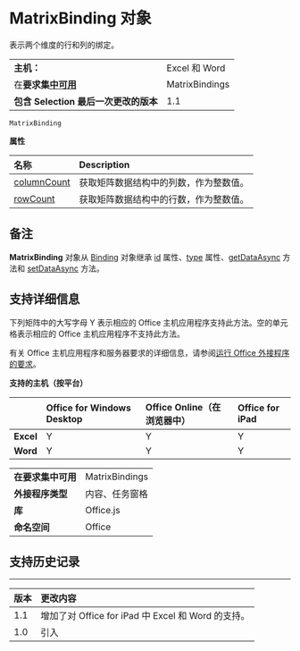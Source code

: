 
# <a name="matrixbinding-object"></a>MatrixBinding 对象
表示两个维度的行和列的绑定。 

|||
|:-----|:-----|
|**主机：**|Excel 和 Word|
|在**要求集[中可用](../../docs/overview/specify-office-hosts-and-api-requirements.md)**|MatrixBindings|
|**包含 Selection 最后一次更改的版本**|1.1|

```
MatrixBinding
```


**属性**


|**名称**|**Description**|
|:-----|:-----|
|[columnCount](../../reference/shared/binding.matrixbinding.columncount.md)|获取矩阵数据结构中的列数，作为整数值。|
|[rowCount](../../reference/shared/binding.matrixbinding.rowcount.md)|获取矩阵数据结构中的行数，作为整数值。|

## <a name="remarks"></a>备注

**MatrixBinding** 对象从 [Binding](../../reference/shared/binding.id.md) 对象继承 [id](../../reference/shared/binding.type.md) 属性、[type](../../reference/shared/binding.getdataasync.md) 属性、[getDataAsync](../../reference/shared/binding.setdataasync.md) 方法和 [setDataAsync](../../reference/shared/binding.md) 方法。


## <a name="support-details"></a>支持详细信息


下列矩阵中的大写字母 Y 表示相应的 Office 主机应用程序支持此方法。空的单元格表示相应的 Office 主机应用程序不支持此方法。

有关 Office 主机应用程序和服务器要求的详细信息，请参阅[运行 Office 外接程序的要求](../../docs/overview/requirements-for-running-office-add-ins.md)。


**支持的主机（按平台）**


||**Office for Windows Desktop**|**Office Online（在浏览器中）**|**Office for iPad**|
|:-----|:-----|:-----|:-----|
|**Excel**|Y|Y|Y|
|**Word**|Y|Y|Y|

|||
|:-----|:-----|
|**在要求集中可用**|MatrixBindings|
|**外接程序类型**|内容、任务窗格|
|**库**|Office.js|
|**命名空间**|Office|

## <a name="support-history"></a>支持历史记录



****


|**版本**|**更改内容**|
|:-----|:-----|
|1.1|增加了对 Office for iPad 中 Excel 和 Word 的支持。|
|1.0|引入|

